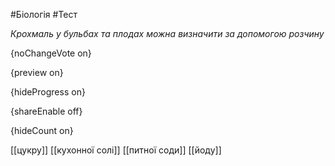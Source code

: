 #Біологія #Тест

*Крохмаль у бульбах та плодах можна визначити за допомогою розчину*

{noChangeVote on}

{preview on}

{hideProgress on}

{shareEnable off}

{hideCount on}

[[цукру]]
[[кухонної солі]]
[[питної соди]]
[[йоду]]
